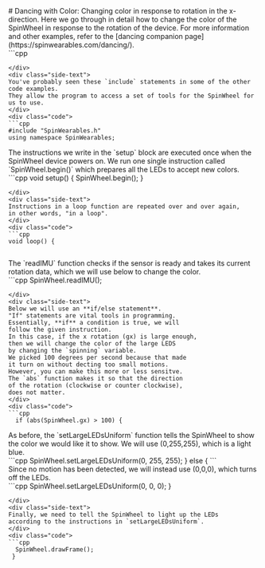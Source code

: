 <div class="flex-container"><div class="wide-text">
# Dancing with Color: Changing color in response to rotation in the x-direction.
Here we go through in detail how to change the color of the SpinWheel in 
response to the rotation of the device. For more information and other 
examples, refer to the [dancing companion page](https://spinwearables.com/dancing/).
</div>
<div class="side-text">
</div>
<div class="code">
```cpp

```
</div>
<div class="side-text">
You've probably seen these `include` statements in some of the other code examples. 
They allow the program to access a set of tools for the SpinWheel for us to use. 
</div>
<div class="code">
```cpp
#include "SpinWearables.h"
using namespace SpinWearables;

```
</div>
<div class="side-text">
The instructions we write in the `setup` block are executed
once when the SpinWheel device powers on. We run one single instruction
called `SpinWheel.begin()` which prepares all the LEDs to accept new colors.
</div>
<div class="code">
```cpp
void setup() {
  SpinWheel.begin();
}

```
</div>
<div class="side-text">
Instructions in a loop function are repeated over and over again, 
in other words, "in a loop".
</div>
<div class="code">
```cpp
void loop() {
 

```
</div>
<div class="side-text">
The `readIMU` function checks if the sensor is ready
and takes its current rotation data, which we will
use below to change the color.  
</div>
<div class="code">
```cpp
  SpinWheel.readIMU();

```
</div>
<div class="side-text">
Below we will use an **if/else statement**.
"If" statements are vital tools in programming.
Essentially, **if** a condition is true, we will 
follow the given instruction.  
In this case, if the x rotation (gx) is large enough,
then we will change the color of the large LEDS
by changing the `spinning` variable. 
We picked 100 degrees per second because that made
it turn on without decting too small motions.
However, you can make this more or less sensitve.
The `abs` function makes it so that the direction 
of the rotation (clockwise or counter clockwise), 
does not matter. 
</div>
<div class="code">
```cpp
  if (abs(SpinWheel.gx) > 100) {
```
</div>
<div class="side-text">
As before, the `setLargeLEDsUniform` function tells the 
SpinWheel to show the color we would like it to show. 
We will use (0,255,255), which is a light blue.
</div>
<div class="code">
```cpp
    SpinWheel.setLargeLEDsUniform(0, 255, 255);
  }
  else {
```
</div>
<div class="side-text">
Since no motion has been detected, we will instead use 
(0,0,0), which turns off the LEDs.
</div>
<div class="code">
```cpp
    SpinWheel.setLargeLEDsUniform(0, 0, 0);
  }

```
</div>
<div class="side-text">
Finally, we need to tell the SpinWheel to light up the LEDs
according to the instructions in `setLargeLEDsUniform`.
</div>
<div class="code">
```cpp
  SpinWheel.drawFrame();
 }
  
```
</div>
</div>